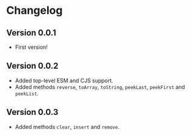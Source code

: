 # Changelog

## Version 0.0.1
- First version!

## Version 0.0.2
- Added top-level ESM and CJS support.
- Added methods `reverse`, `toArray`, `toString`, `peekLast`, `peekFirst` and `peekList`.

## Version 0.0.3
- Added methods `clear`, `insert` and `remove`.